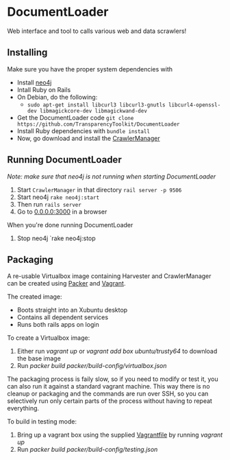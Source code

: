DocumentLoader
==============

Web interface and tool to calls various web and data scrawlers!

## Installing

Make sure you have the proper system dependencies with

- Install [neo4j](http://debian.neo4j.org)
- Intall Ruby on Rails
- On Debian, do the following:
  - `sudo apt-get install libcurl3 libcurl3-gnutls libcurl4-openssl-dev libmagickcore-dev libmagickwand-dev`
- Get the DocumentLoader code `git clone https://github.com/TransparencyToolkit/DocumentLoader`
- Install Ruby dependencies with `bundle install`
- Now, go download and install the [CrawlerManager](https://github.com/TransparencyToolkit/CrawlerManager)


## Running DocumentLoader

*Note: make sure that neo4j is not running when starting DocumentLoader*

1. Start `CrawlerManager` in that directory `rail server -p 9506`
2. Start neo4j `rake neo4j:start`
3. Then run `rails server`
4. Go to [0.0.0.0:3000](http://0.0.0.0:3000) in a browser

When you're done running DocumentLoader

1. Stop neo4j `rake neo4j:stop

## Packaging

A re-usable Virtualbox image containing Harvester and CrawlerManager can be created using
[Packer](http://packer.io) and [Vagrant](http://vagrantup.com).

The created image:
* Boots straight into an Xubuntu desktop
* Contains all dependent services
* Runs both rails apps on login

To create a Virtualbox image:

1. Either run *vagrant up* or *vagrant add box ubuntu/trusty64* to download the base image
2. Run *packer build packer/build-config/virtualbox.json*

The packaging process is faily slow, so if you need to modify or test it, you can
also run it against a standard vagrant machine. This way there is no cleanup or
packaging and the commands are run over SSH, so you can selectively run only
certain parts of the process without having to repeat everything.

To build in testing mode:

1. Bring up a vagrant box using the supplied [Vagrantfile](Vagrantfile) by running *vagrant up*
2. Run *packer build packer/build-config/testing.json*
